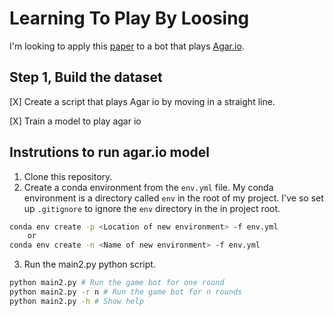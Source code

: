 # Learning To Play By Loosing

I'm looking to apply this [paper](https://arxiv.org/abs/1704.05588) to a bot that plays [Agar.io](agar.io).

## Step 1, Build the dataset

[X] Create a script that plays Agar io by moving in a straight line.

[X] Train a model to play agar io

## Instrutions to run agar.io model

1. Clone this repository.
2. Create a conda environment from the `env.yml` file. My conda environment is a directory called `env` in the root of my project. I've so set up `.gitignore` to ignore the `env` directory in the in project root.

```sh
conda env create -p <Location of new environment> -f env.yml
    or
conda env create -n <Name of new environment> -f env.yml
```

3. Run the main2.py python script.

```sh
python main2.py # Run the game bot for one round
python main2.py -r n # Run the game bot for n rounds
python main2.py -h # Show help
```
